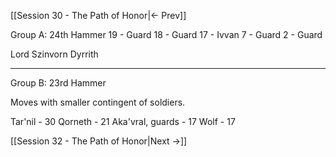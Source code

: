 [[Session 30 - The Path of Honor|<- Prev]]

Group A: 24th Hammer
19 - Guard
18 - Guard
17 - Ivvan
7 - Guard
2 - Guard

Lord Szinvorn Dyrrith

---

Group B: 23rd Hammer

Moves with smaller contingent of soldiers.

Tar'nil - 30
Qorneth  - 21
Aka'vral, guards - 17
Wolf - 17


[[Session 32 - The Path of Honor|Next ->]]